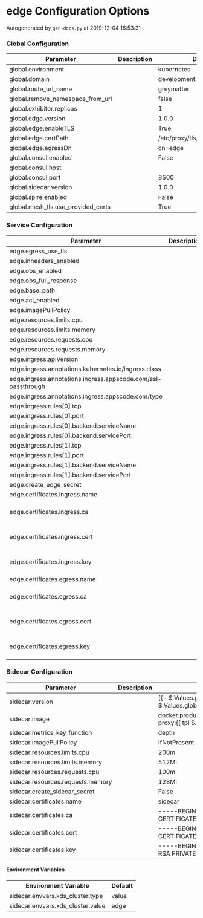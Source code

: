 # edge Configuration Options

Autogenerated by `gen-docs.py` at 2019-12-04 16:53:31

### Global Configuration

|            Parameter             |Description|          Default          |
|----------------------------------|-----------|---------------------------|
|global.environment                |           |kubernetes                 |
|global.domain                     |           |development.deciphernow.com|
|global.route_url_name             |           |greymatter                 |
|global.remove_namespace_from_url  |           |false                      |
|global.exhibitor.replicas         |           |                          1|
|global.edge.version               |           |1.0.0                      |
|global.edge.enableTLS             |           |True                       |
|global.edge.certPath              |           |/etc/proxy/tls/edge        |
|global.edge.egressDn              |           |cn=edge                    |
|global.consul.enabled             |           |False                      |
|global.consul.host                |           |                           |
|global.consul.port                |           |                       8500|
|global.sidecar.version            |           |1.0.0                      |
|global.spire.enabled              |           |False                      |
|global.mesh_tls.use_provided_certs|           |True                       |

### Service Configuration

|                          Parameter                          |Description|                             Default                             |
|-------------------------------------------------------------|-----------|-----------------------------------------------------------------|
|edge.egress_use_tls                                          |           |True                                                             |
|edge.inheaders_enabled                                       |           |True                                                             |
|edge.obs_enabled                                             |           |False                                                            |
|edge.obs_full_response                                       |           |False                                                            |
|edge.base_path                                               |           |/services/edge/0.7.1                                             |
|edge.acl_enabled                                             |           |False                                                            |
|edge.imagePullPolicy                                         |           |IfNotPresent                                                     |
|edge.resources.limits.cpu                                    |           |                                                                1|
|edge.resources.limits.memory                                 |           |1Gi                                                              |
|edge.resources.requests.cpu                                  |           |100m                                                             |
|edge.resources.requests.memory                               |           |128Mi                                                            |
|edge.ingress.apiVersion                                      |           |voyager.appscode.com/v1beta1                                     |
|edge.ingress.annotations.kubernetes.io/ingress.class         |           |voyager                                                          |
|edge.ingress.annotations.ingress.appscode.com/ssl-passthrough|           |true                                                             |
|edge.ingress.annotations.ingress.appscode.com/type           |           |NodePort                                                         |
|edge.ingress.rules[0].tcp                                    |           |                                                                 |
|edge.ingress.rules[0].port                                   |           |80                                                               |
|edge.ingress.rules[0].backend.serviceName                    |           |edge                                                             |
|edge.ingress.rules[0].backend.servicePort                    |           |                                                             8080|
|edge.ingress.rules[1].tcp                                    |           |                                                                 |
|edge.ingress.rules[1].port                                   |           |443                                                              |
|edge.ingress.rules[1].backend.serviceName                    |           |edge                                                             |
|edge.ingress.rules[1].backend.servicePort                    |           |                                                             8080|
|edge.create_edge_secret                                      |           |False                                                            |
|edge.certificates.ingress.name                               |           |greymatter-edge-ingress                                          |
|edge.certificates.ingress.ca                                 |           |-----BEGIN CERTIFICATE----- ... -----END CERTIFICATE-----        |
|edge.certificates.ingress.cert                               |           |-----BEGIN CERTIFICATE----- ... -----END CERTIFICATE-----        |
|edge.certificates.ingress.key                                |           |-----BEGIN RSA PRIVATE KEY----- ... -----END RSA PRIVATE KEY-----|
|edge.certificates.egress.name                                |           |greymatter-edge-egress                                           |
|edge.certificates.egress.ca                                  |           |-----BEGIN CERTIFICATE----- ... -----END CERTIFICATE-----        |
|edge.certificates.egress.cert                                |           |-----BEGIN CERTIFICATE----- ... -----END CERTIFICATE-----        |
|edge.certificates.egress.key                                 |           |-----BEGIN RSA PRIVATE KEY----- ... -----END RSA PRIVATE KEY-----|

### Sidecar Configuration

|            Parameter            |Description|                                          Default                                          |
|---------------------------------|-----------|-------------------------------------------------------------------------------------------|
|sidecar.version                  |           |{{- $.Values.global.edge.version \| default $.Values.global.sidecar.version }}              |
|sidecar.image                    |           |docker.production.deciphernow.com/deciphernow/gm-proxy:{{ tpl $.Values.sidecar.version $ }}|
|sidecar.metrics_key_function     |           |depth                                                                                      |
|sidecar.imagePullPolicy          |           |IfNotPresent                                                                               |
|sidecar.resources.limits.cpu     |           |200m                                                                                       |
|sidecar.resources.limits.memory  |           |512Mi                                                                                      |
|sidecar.resources.requests.cpu   |           |100m                                                                                       |
|sidecar.resources.requests.memory|           |128Mi                                                                                      |
|sidecar.create_sidecar_secret    |           |False                                                                                      |
|sidecar.certificates.name        |           |sidecar                                                                                    |
|sidecar.certificates.ca          |           |-----BEGIN CERTIFICATE----- ... -----END CERTIFICATE-----                                  |
|sidecar.certificates.cert        |           |-----BEGIN CERTIFICATE----- ... -----END CERTIFICATE-----                                  |
|sidecar.certificates.key         |           |-----BEGIN RSA PRIVATE KEY----- ... -----END RSA PRIVATE KEY-----                          |

#### Environment Variables

|      Environment Variable       |Default|
|---------------------------------|-------|
|sidecar.envvars.xds_cluster.type |value  |
|sidecar.envvars.xds_cluster.value|edge   |


